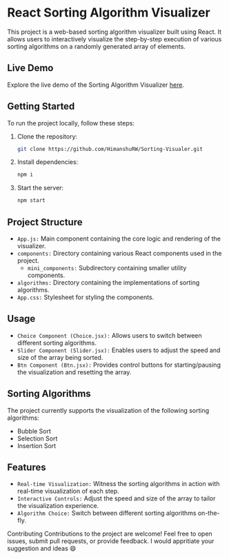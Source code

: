 # React Sorting Algorithm Visualizer

This project is a web-based sorting algorithm visualizer built using React. It allows users to interactively visualize the step-by-step execution of various sorting algorithms on a randomly generated array of elements.

## Live Demo
Explore the live demo of the Sorting Algorithm Visualizer [here](https://sorting-visualiser-o1n4.onrender.com).

## Getting Started
To run the project locally, follow these steps:

1. Clone the repository:
   ```bash
   git clone https://github.com/HimanshuRW/Sorting-Visualer.git
2. Install dependencies:
   ```bash
   npm i
2. Start the server:
   ```bash
   npm start

## Project Structure
  - `App.js:` Main component containing the core logic and rendering of the visualizer.
  - `components:` Directory containing various React components used in the project.
    - `mini_components:` Subdirectory containing smaller utility components.
  - `algorithms:` Directory containing the implementations of sorting algorithms.
  - `App.css:` Stylesheet for styling the components.

## Usage
  - `Choice Component (Choice.jsx):` Allows users to switch between different sorting algorithms.
  - `Slider Component (Slider.jsx):` Enables users to adjust the speed and size of the array being sorted.
  - `Btn Component (Btn.jsx):` Provides control buttons for starting/pausing the visualization and resetting the array.

## Sorting Algorithms
The project currently supports the visualization of the following sorting algorithms:
  - Bubble Sort
  - Selection Sort
  - Insertion Sort

## Features
  - `Real-time Visualization:` Witness the sorting algorithms in action with real-time visualization of each step.
  - `Interactive Controls:` Adjust the speed and size of the array to tailor the visualization experience.
  - `Algorithm Choice:` Switch between different sorting algorithms on-the-fly.

Contributing
Contributions to the project are welcome! Feel free to open issues, submit pull requests, or provide feedback. I would appritiate your suggestion and ideas 😄
